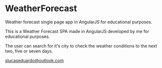 # WeatherForecast
Weather forecast single page app in AngularJS for educational purposes.

This is a Weather Forecast SPA made in AngularJS developed by me for educational purposes. 

The user can search for it's city to check the weather conditions to the next two, five or seven days.

slucaseduardo@outlook.com
